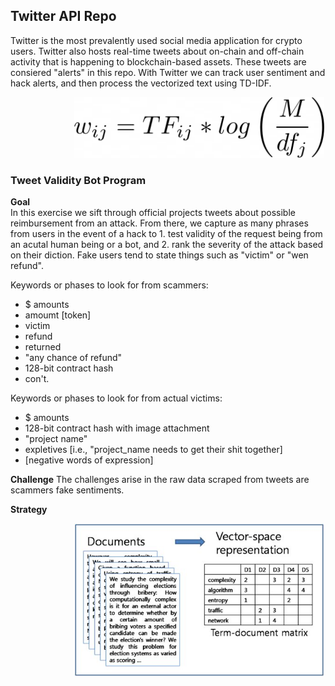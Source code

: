 ## Twitter API Repo

Twitter is the most prevalently used social media application for crypto users. Twitter also hosts real-time tweets about on-chain and off-chain activity that is happening to blockchain-based assets. These tweets are consiered "alerts" in this repo. With Twitter we can track user sentiment and hack alerts, and then process the vectorized text using TD-IDF.

<!-- image -->
<p align="center">
  <img src="TF-IDF.png" alt="" width="400" class="center" style="margin-left: 100px;"/>
</p>

### Tweet Validity Bot Program 
**Goal**
</br>
In this exercise we sift through official projects tweets about possible reimbursement from an attack. From there, we capture as many phrases from users in the event of a hack to 1. test validity of the request being from an acutal human being or a bot, and 2. rank the severity of the attack based on their diction. Fake users tend to state things such as "victim" or "wen refund". 

Keywords or phases to look for from scammers:
- $ amounts
-  amoumt [token]
- victim
- refund
- returned
- "any chance of refund"
- 128-bit contract hash
- con't.

Keywords or phases to look for from actual victims:
- $ amounts
- 128-bit contract hash with image attachment
- "project name"
- expletives [i.e., "project_name needs to get their shit together]
- [negative words of expression]


**Challenge**
The challenges arise in the raw data scraped from tweets are scammers fake sentiments. 

**Strategy**
<!-- image -->
<p align="center">
  <img src="vec.jpeg" alt="" width="400" class="center" style="margin-left: 100px;"/>
</p>

